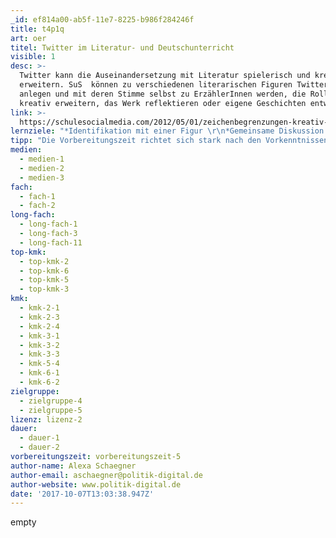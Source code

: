 ```yaml
---
_id: ef814a00-ab5f-11e7-8225-b986f284246f
title: t4p1q
art: oer
titel: Twitter im Literatur- und Deutschunterricht
visible: 1
desc: >-
  Twitter kann die Auseinandersetzung mit Literatur spielerisch und kreativ
  erweitern. SuS  können zu verschiedenen literarischen Figuren Twitterkonten
  anlegen und mit deren Stimme selbst zu ErzählerInnen werden, die Rollen
  kreativ erweitern, das Werk reflektieren oder eigene Geschichten entwickeln.
link: >-
  https://schulesocialmedia.com/2012/05/01/zeichenbegrenzungen-kreativ-nutzen-twitter-im-deutschunterricht/
lernziele: "*Identifikation mit einer Figur \r\n*Gemeinsame Diskussion eines literarischen Werks \r\n*Kreatives Schreiben \r\n*Üben von fokussiertem Schreiben: präzise Wortwahl, inhaltliche Verdichtung, bewusste Formulierung\r\n* Nebenbei: Umgang mit sozialen Medien und Internetöffentlichkeit reflektieren"
tipp: "Die Vorbereitungszeit richtet sich stark nach den Vorkenntnissen im Umgang mit Social Media. Besteht Erfahrung mit Twitter, verkürzt sich die Vorbereitungszeit auf wenige Stunden.\r\nHier gibt es weitere Anregungen speziell zum [Literaturunterricht] (https://schulesocialmedia.com/2012/06/12/twitter-im-literaturunterricht/) und generell zu Twitter in der [Lehre](http://redaktionsblog.hypotheses.org/585)"
medien:
  - medien-1
  - medien-2
  - medien-3
fach:
  - fach-1
  - fach-2
long-fach:
  - long-fach-1
  - long-fach-3
  - long-fach-11
top-kmk:
  - top-kmk-2
  - top-kmk-6
  - top-kmk-5
  - top-kmk-3
kmk:
  - kmk-2-1
  - kmk-2-3
  - kmk-2-4
  - kmk-3-1
  - kmk-3-2
  - kmk-3-3
  - kmk-5-4
  - kmk-6-1
  - kmk-6-2
zielgruppe:
  - zielgruppe-4
  - zielgruppe-5
lizenz: lizenz-2
dauer:
  - dauer-1
  - dauer-2
vorbereitungszeit: vorbereitungszeit-5
author-name: Alexa Schaegner
author-email: aschaegner@politik-digital.de
author-website: www.politik-digital.de
date: '2017-10-07T13:03:38.947Z'
---
```

empty
